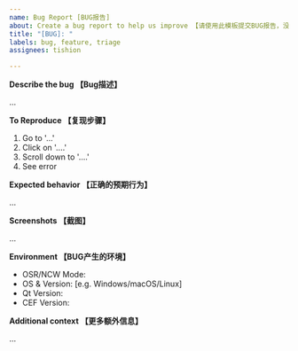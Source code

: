 ```yaml
---
name: Bug Report [BUG报告]
about: Create a bug report to help us improve 【请使用此模板提交BUG报告，没有使用模板的issue将被直接关闭】
title: "[BUG]: "
labels: bug, feature, triage
assignees: tishion

---
```


[//]: # (以下所有的以"[//]: #"开始的文字都是注释，不会被markdown渲染，所以无需删除)
[//]: # (All lines start "with [//]: #" below are comment lines and will not be rebdered by markdown, so there's no need to delete them)


[//]: # (注意：如果你发现的BUG是由于使用了与当前代码库中不同的Qt/CEF版本，该BUG将会被忽略)
[//]: # (Node: if you find some bugs caused by using different CEF/Qt version with the one in current repo, this report will be ignored)

**Describe the bug 【Bug描述】** 

[//]: # (在下面填写描述BUG发生的表现)
[//]: # (A clear and concise description of what the bug is)
...


**To Reproduce 【复现步骤】**

[//]: # (在下面填写复现该BUG的详细操作步骤)
[//]: # (Steps to reproduce the behavior)
1. Go to '...'
2. Click on '....'
3. Scroll down to '....'
4. See error

**Expected behavior 【正确的预期行为】**

[//]: # (在下面填写如果不存在该BUG时候预期的正确行为)
[//]: # (A clear and concise description of what you expected to happen)
...

**Screenshots 【截图】**

[//]: # (如果可以请在下面请提供BUG的截图信息)
[//]: # (If applicable, add screenshots to help explain your problem)
...

**Environment 【BUG产生的环境】**

[//]: # (请提供以下信息，OSR和非OSR模式为必须提供项目，无此项目issue不会被处理)
[//]: # (Please complete the following information, OSR/NCW is mandatory)
 - OSR/NCW Mode:
 - OS & Version: [e.g. Windows/macOS/Linux]
 - Qt Version:
 - CEF Version:
 

**Additional context 【更多额外信息】**

[//]: # (如有更多额外信息，请在下面添加)
[//]: # (Add any other context about the problem here)
...

